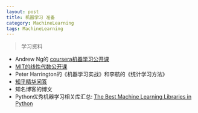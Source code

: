 ```yaml
---
layout: post
title: 机器学习 准备
category: MachineLearning
tags: MachineLearning
---
```


> 学习资料

* Andrew Ng的 [coursera机器学习公开课](https://www.coursera.org/learn/machine-learning)
* [MIT的线性代数公开课](http://web.mit.edu/18.06/www/videos.shtml)
* Peter Harrington的《机器学习实战》和李航的《统计学习方法》
* [知乎精华问答](http://www.zhihu.com/topic/19559450/top-answers)
* 知名博客的博文
* Python优秀机器学习相关库汇总: [The Best Machine Learning Libraries in Python](http://stackabuse.com/the-best-machine-learning-libraries-in-python/)